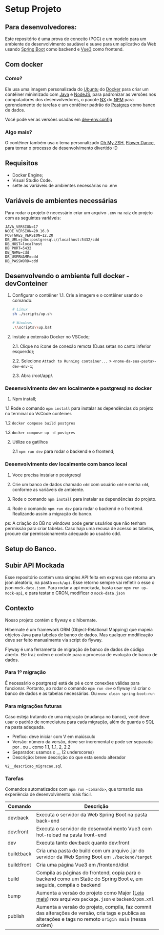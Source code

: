 # Setup Projeto

## Para desenvolvedores:

Este repositório é uma prova de conceito (POC) e um modelo para um ambiente de desenvolvimento saudável e suave para um aplicativo da Web usando [Spring Boot](https://spring.io/guides/gs/spring-boot) como backend e [Vue3](https://vuejs.org/) como frontend.

## Com docker
### Como?

Ele usa uma imagem personalizada do [Ubuntu](https://hub.docker.com/_/ubuntu) do [Docker](https://www.docker.com/) para criar um contêiner minimizado com [Java](https://www.java.com/en/) e [NodeJS](https://nodejs.org/en), para padronizar as versões nos computadores dos desenvolvedores, o pacote [NX](https://nx.dev/) do [NPM](https://www.npmjs.com/) para gerenciamento de tarefas e um contêiner padrão do [Postgres](https://hub.docker.com/_/postgres) como banco de dados.

Você pode ver as versões usadas em [dev-env.config](/dev-env.config)

### Algo mais?

O contêiner também usa o tema personalizado [Oh My ZSH](https://ohmyz.sh/), [Flower Dance](https://github.com/MarcyLeite/flower-dance-omzsh), para tornar o processo de desenvolvimento divertido :D

## Requisitos

- Docker Engine;
- Visual Studio Code.
- sette as variáveis de ambientes necessárias no .env

## Variáveis de ambientes necessárias

Para rodar o projeto é necessário criar um arquivo `.env` na raiz do projeto com as seguintes variáveis:

```
JAVA_VERSION=17
NODE_VERSION=20.16.0
POSTGRES_VERSION=12.20
DB_URL=jdbc:postgresql://localhost:5432/cdd
DB_HOST=localhost
DB_PORT=5432
DB_NAME=cdd
DB_USERNAME=cdd
DB_PASSWORD=cdd
```

## Desenvolvendo o ambiente full docker - devConteiner

1. Configurar o contêiner
   1.1. Crie a imagem e o contêiner usando o comando:

   ```bash
   # Linux
   sh ./scripts/up.sh
   
   # Windows
   .\\scripts\\up.bat
   ```

2. Instale a extensão Docker no VSCode;

   2.1. Clique no ícone de conexão remota (Duas setas no canto inferior esquerdo);

   2.2. Selecione `Attach to Running container...` > `<nome-da-sua-pasta>-dev-env-1`;

   2.3. Abra /root/app/.


### Desenvolvimento dev em localmente e postgresql no docker

1.  Npm install;

   1.1 Rode o comando `npm install` para instalar as dependências do projeto no terminal do VsCode conteiner.

   1.2 `docker compose build postgres`

   1.3 `docker compose up -d postgres`

2. Utilize os gatilhos

   2.1 `npm run dev` para rodar o backend e o frontend;


### Desenvolvimento dev localmente com banco local

1. Voce precisa instalar o postgresql

2. Crie um banco de dados chamado `cdd` com usuário `cdd` e senha `cdd`, conforme as variáveis de ambiente. 

3. Rode o comando `npm install` para instalar as dependências do projeto.

4. Rode o comando `npm run dev` para rodar o backend e o frontend. Realizando assim a migração do banco. 

ps: A criação do DB no windows pode gerar usuários que não tenham permissão para criar tabelas. Caso haja uma recusa de acesso as tabelas, procure dar permissionamento adequado ao usuário cdd.

## Setup do Banco. 

## Subir API Mockada
Esse repositório contém uma simples API feita em express que retorna um json aleatório, na pasta `mock/api`. Esse retorno sempre vai refletir o 
esse o json `mock-data.json`. Para rodar a api mockada, basta usar `npm run up-mock-api`, e para testar o CRON, modificar o `mock-data.json`

## Contexto

Nosso projeto contém o flyway e o hibernate. 

Hibernate é um framework ORM (Object-Relational Mapping) que mapeia objetos Java para tabelas de banco de dados.
Mas qualquer modificação deve ser feito manualmente via script do flyway.

Flyway é uma ferramenta de migração de banco de dados de código aberto. Ele traz ordem e controle para o processo de evolução de banco de dados.

### Para 1º migração

É necessário o postgresql está de pé e com conexões válidas para funcionar.
Portanto, ao rodar o comando `npm run dev` o flyway irá criar o banco de dados e as tabelas necessárias. 
Ou `mvnw clean spring-boot:run`

### Para migrações futuras

Caso esteja tratando de uma migração (mudança no banco), você deve usar o padrão de nomeclatura para cada migração, além de guarda o SQL na pasta adequada. 

* Prefixo: deve iniciar com V em maiúsculo
* Versão: número da versão, deve ser incremental e pode ser separada por . ou _ como 1.1, 1_1, 2, 2.2
* Separador: usamos o __ (2 underscores)
* Descrição: breve descrição do que esta sendo alterador

```
V2__descricao_migracao.sql
```

### Tarefas

Comandos automatizados com `npm run <comando>`, que tornarão sua experiência de desenvolvimento mais fácil.

| Comando     | Descrição                                                                                                                           |
| ----------- | ------------------------------------------------------------------------------------------------------------------------------------- |
| dev:back    | Executa o servidor da Web Spring Boot na pasta back-end                                                                                        |
| dev:front   | Executa o servidor de desenvolvimento Vue3 com hot-reload na pasta front-end                                                                              |
| dev         | Executa tanto dev:back quanto dev:front                                                                                                      |
| build:back  | Cria uma pasta de build com um arquivo .jar do servidor da Web Spring Boot em `./backend/target`                                                  |
| build:front | Cria uma página Vue3 em /frontend/dist                                                                                               |
| build       | Compila as páginas do frontend, copia para o backend como um Static do Spring Boot e, em seguida, compila o backend                                        |
| bump        | Aumenta a versão do projeto como Major ([Leia mais](https://semver.org/)) nos arquivos `package.json` e `backend/pom.xml`                                         |
| publish     | Aumenta a versão do projeto, compila, faz commit das alterações de versão, cria tags e publica as alterações e tags no remoto `origin main` (nessa ordem) |
